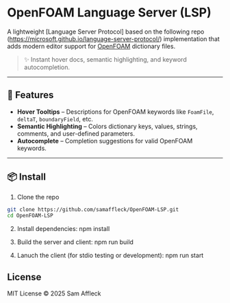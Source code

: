 # OpenFOAM Language Server (LSP)

A lightweight [Language Server Protocol] based on the following repo (https://microsoft.github.io/language-server-protocol/) implementation that adds modern editor support for [OpenFOAM](https://openfoam.org/) dictionary files.

> ✨ Instant hover docs, semantic highlighting, and keyword autocompletion.

---

## 🚀 Features

- **Hover Tooltips** – Descriptions for OpenFOAM keywords like `FoamFile`, `deltaT`, `boundaryField`, etc.
- **Semantic Highlighting** – Colors dictionary keys, values, strings, comments, and user-defined parameters.
- **Autocomplete** – Completion suggestions for valid OpenFOAM keywords.

---

## 📦 Install

1. Clone the repo
  ```bash
  git clone https://github.com/samaffleck/OpenFOAM-LSP.git
  cd OpenFOAM-LSP
  ```
2. Install dependencies:
  npm install

3. Build the server and client:
  npm run build

4. Lanuch the client (for stdio testing or development):
  npm run start


## License

MIT License © 2025 Sam Affleck
